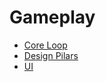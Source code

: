 # Gameplay

- [Core Loop](CoreLoop/CoreLoop.md)
- [Design Pilars](DesignPillars/DesignPillars.md)
- [UI](UI/UI.md)
